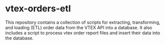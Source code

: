 # vtex-orders-etl
This repository contains a collection of scripts for extracting, transforming, and loading (ETL) order data from the VTEX API into a database. It also includes a script to process vtex order report files and insert their data into the database.
